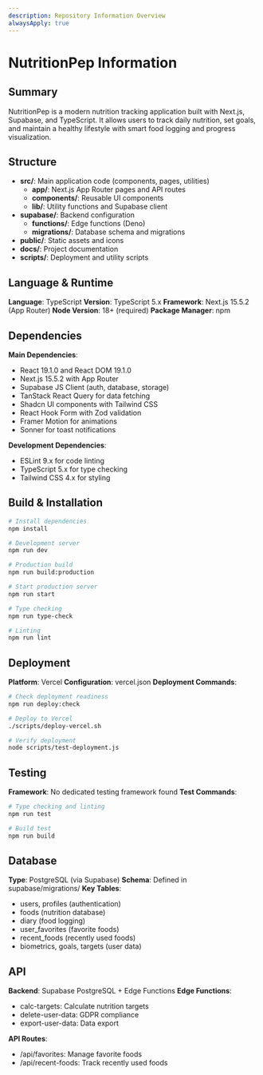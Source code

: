 ```yaml
---
description: Repository Information Overview
alwaysApply: true
---
```


# NutritionPep Information

## Summary

NutritionPep is a modern nutrition tracking application built with Next.js, Supabase, and TypeScript. It allows users to track daily nutrition, set goals, and maintain a healthy lifestyle with smart food logging and progress visualization.

## Structure

- **src/**: Main application code (components, pages, utilities)
  - **app/**: Next.js App Router pages and API routes
  - **components/**: Reusable UI components
  - **lib/**: Utility functions and Supabase client
- **supabase/**: Backend configuration
  - **functions/**: Edge functions (Deno)
  - **migrations/**: Database schema and migrations
- **public/**: Static assets and icons
- **docs/**: Project documentation
- **scripts/**: Deployment and utility scripts

## Language & Runtime

**Language**: TypeScript
**Version**: TypeScript 5.x
**Framework**: Next.js 15.5.2 (App Router)
**Node Version**: 18+ (required)
**Package Manager**: npm

## Dependencies

**Main Dependencies**:

- React 19.1.0 and React DOM 19.1.0
- Next.js 15.5.2 with App Router
- Supabase JS Client (auth, database, storage)
- TanStack React Query for data fetching
- Shadcn UI components with Tailwind CSS
- React Hook Form with Zod validation
- Framer Motion for animations
- Sonner for toast notifications

**Development Dependencies**:

- ESLint 9.x for code linting
- TypeScript 5.x for type checking
- Tailwind CSS 4.x for styling

## Build & Installation

```bash
# Install dependencies
npm install

# Development server
npm run dev

# Production build
npm run build:production

# Start production server
npm run start

# Type checking
npm run type-check

# Linting
npm run lint
```

## Deployment

**Platform**: Vercel
**Configuration**: vercel.json
**Deployment Commands**:

```bash
# Check deployment readiness
npm run deploy:check

# Deploy to Vercel
./scripts/deploy-vercel.sh

# Verify deployment
node scripts/test-deployment.js
```

## Testing

**Framework**: No dedicated testing framework found
**Test Commands**:

```bash
# Type checking and linting
npm run test

# Build test
npm run build
```

## Database

**Type**: PostgreSQL (via Supabase)
**Schema**: Defined in supabase/migrations/
**Key Tables**:

- users, profiles (authentication)
- foods (nutrition database)
- diary (food logging)
- user_favorites (favorite foods)
- recent_foods (recently used foods)
- biometrics, goals, targets (user data)

## API

**Backend**: Supabase PostgreSQL + Edge Functions
**Edge Functions**:

- calc-targets: Calculate nutrition targets
- delete-user-data: GDPR compliance
- export-user-data: Data export

**API Routes**:

- /api/favorites: Manage favorite foods
- /api/recent-foods: Track recently used foods
